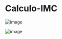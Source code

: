 # Calculo-IMC
 ![image](https://user-images.githubusercontent.com/80857935/120528384-636e6280-c3a9-11eb-914f-ee2bcc029b3a.png)

![image](https://user-images.githubusercontent.com/80857935/120528684-b811dd80-c3a9-11eb-9ab1-b115f0c8212c.png)


